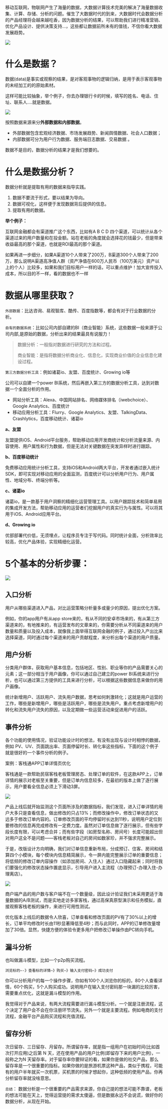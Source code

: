 移动互联网，物联网产生了海量的数据，大数据计算技术完美的解决了海量数据收集、计算、存储、分析的问题。催生了大数据时代的到来，大数据时代会数据分析的产品经理将会越来越吃香，因为数据分析的结果，可以帮助我们进行精准营销、优化产品设计、提供决策支持...，这些都让数据前所未有的值钱，不信你看大数据发展趋势。

![](https://gitee.com/liuhuihe/Ehe/raw/master/images/PART1--数据获取和步骤-20210110-135302-282914)

# 什么是数据？

数据(data)是事实或观察的结果，是对客观事物的逻辑归纳，是用于表示客观事物的未经加工的的原始素材。

这样可能比较抽象，举个例子，你去办理银行卡的时候，填写的姓名、电话、住址、联系人....就是数据。

![](https://gitee.com/liuhuihe/Ehe/raw/master/images/PART1--数据获取和步骤-20210110-135302-298553)

按照数据来源来分**外部数据和内部数据**。

- 外部数据包含宏观经济数据、市场发展趋势、新闻舆情数据、社会人口数据；
- 内部数据可分为用户行为数据、服务端日志数据、交易数据 。

数据不是目的，数据分析的结果才是我们想要的。



# 什么是数据分析？

数据分析就是提取有用的数据来指导实践。

1. 数据不要流于形式，要以结果为导向。
2. 数据可视化，这样便于发现数据背后提供的信息。
3. 提取有用的数据。

**举个例子：**

互联网金融都会有渠道推广这个东西，比如有A B C D 四个渠道，可以统计从各个渠道过来的用户数量和在投金额。站在老板的角度就会选择花的钱最少，但是带来收益最高的那个渠道，也就是ROI最高的那个渠道。

如果再进一步细分，如果A渠道10个人带来了200万，B渠道300个人带来了200万，那么说明A渠道高净值人群（资产净值在600万人民币（100万美元）资产以上的个人）比较多，如果和我们目标用户一样的话，可以重点维护！加大宣传投入成本，所以目的不一样，看的数据也不一样

 

# 数据从哪里获取？

`外部数据`：比达咨询、易观智库、酷传、百度指数等，都会有对于行业数据的分析。

`自有的数据系统`：比如公司内部自建的BI（商业智能）系统，这些数据一般来源于公司内部,是原始的数据，分析出来的结果最具有说服力！

> 数据分析：一般指对数据进行研究的方法和过程。
>
> 商业智能：是指将数据分析商业化、信息化，实现商业价值的企业信息化建设过程。

`第三方数据分析工具`：例如诸葛io、友盟、百度统计、Growing io等

公司可以自建一个power BI系统，然后再嵌入第三方的数据分析工具，达到对数据一个全面分析的作用。

- 网站分析工具：Alexa、中国网站排名、网络媒体排名（iwebchoice）、Google Analytics、百度统计
- 移动应用分析工具：Flurry、Google Analytics、友盟、TalkingData、Crashlytics，百度移动统计、诸葛io

**a、友盟**

友盟提供iOS、Android平台服务，帮助移动应用开发商统计和分析流量来源、内容使用、用户属性和行为数据，但是无法对关键数据在突发异样时进行跟踪。

**b、百度移动统计**

免费移动应用统计分析工具，支持iOS和Android两大平台，开发者通过嵌入统计SDK，即可实现对移动应用的全面监测，百度统计可以分析用户行为、用户属性、地域分布、终端分析等。

**c、诸葛io**

诸葛io，是一款基于用户洞察的精细化运营管理工具。以用户跟踪技术和简单易用的集成开发方法，帮助移动应用的运营者们挖掘用户的真实行为与属性。可以将其用于iOS、Android应用平台。

**d、Growing io**

优部部署代价低，无须埋点，让程序员专注于写代码。同时统计全面，分析效率比较高，优化产品体验，实现精细化运营。

# 5个基本的分析步骤：

![](https://gitee.com/liuhuihe/Ehe/raw/master/images/PART1--数据获取和步骤-20210110-135302-315095)

## 入口分析

用户从哪些渠道进入产品，对比运营策略分析量多或量少的原因，提出优化方案。

例如，你的app用户有从app store来的，有从不同的安卓市场来的，有从第三方渠道来的，有地推来的，有运营发布的文章来的，你需要分析从不同渠道来的用户数量和质量以及投入成本，就像我上面举得互联网金融的例子，通过投入产出比来选择渠道，同时通过每个渠道来的用户贡献程度，来分析出每个渠道的用户质量。

## 用户分析

分类用户群体，获取用户基本信息，包括地区、性别、职业等你的产品需要关心的元素；这一部分相当于用户画像，你可以通过自己建立的power BI系统来进行分析，也可以通过第三方提供的工具来进行分析，可以根据这些数据信息来做你的用户画像。

统计新增用户、活跃用户、流失用户数据，思考如何刺激转化；这就是用户运营的工作，哪些是新增用户，哪些是活跃用户，哪些是流失用户。重点考虑新增用户的转化和流失用户流失的原因，以及定期做一些运营活动来促进用户的活跃。

## 事件分析

各个功能的使用情况，验证功能设计时的想法，有没有出现与设计时相悖的数据，例如 PV、UV、页面跳出率、页面停留时长、转化率这些指标，下面的这个例子就是很好的一个事件分析的例子。

案例：客栈通APP订单详情页优化

客栈通是一款帮助民宿客栈老板管理房态、处理订单的软件，在这款APP上，订单详情的展示对老板至关重要，但是订单内信息较多，在最初的版本上做了逐行展示，用户要看全信息必须上下滑动3屏。

![](https://gitee.com/liuhuihe/Ehe/raw/master/images/PART1--数据获取和步骤-20210110-135302-251380)

产品上线后就开始监测这个页面所涉及的数据指标，我们发现，进入订单详情的用户大多只是查看信息，做出修改的只占13%；而修改操作中，修改订单状态的又远多于修改订单内容的。订单修改页面的平均停留时长达到11秒，说明用户定位到要修改的信息再完成修改有一定费力度。虽然对订单信息做了逐行展示，但有些字段长度有限，可以考虑合并；而有些字段（如房型名称、房间号）长度可能超出但对用户这全不是问题——客栈老板对自己的房间如数家珍，并不强求完整展示。

于是，改版设计方向明确，我们对订单信息重新布局，分成预订、住客、房间和结算四个小模块，每个模块内信息精简展示，令一屏内能完整展示订单的重要信息；将低频的修改订单内容操作（如添加房间、入住人）通过入口隐藏起来；同时将我们要强化的修改状态操作置底显示，引导用户进入主流程（办理预订-办理入住-办理离店）。

![](https://gitee.com/liuhuihe/Ehe/raw/master/images/PART1--数据获取和步骤-20210110-135302-267372)

商户端产品的用户数与客户端不在一个数量级，因此设计验证我们未采用更适于海量数据的A/B测试，而是实地走访多家客栈，通过高保真原型演示和任务模拟，直接观察客栈老板的操作，来进行可用性测试。

优化版本上线后的数据令人欣喜，订单查看和修改页面的PV有了30%以上的增长，订单平均修改时长由11秒显著降低至4秒；而与此同时，APP的订单修改量增加了30倍。显然，快捷方便的体验令更多用户把修改订单操作由PC转向手机。

## 漏斗分析

也叫做漏斗模型，比如一个p2p购买流程。

`浏览标的—-》查看标的详情—》购买—》输入支付密码—》成功支付`

你可以分析用户的每一个操作步骤，你如有100个人浏览你的标的，80个人查看详情，60个购买，5个人购买成功。说明用户在输入支付密码那一块漏的比较厉害，需要重点优化，这就是漏斗模型的作用。

我觉得对于产品来说，有两大流程需要进行漏斗模型分析。一个就是注册流程，这个决定了用户会不会在你注册环节流失。另外一个就是主要流程。例如电商的支付流程，金融平台产品购买流程和充值流程。

## 留存分析

次日留存、三日留存、月留存。所谓留存率，就是指一组用户在初始时间(比如首次打开应用)之后第 N 天，还在使用产品的用户比例(即留存下来的用户比例)，一般称之为N 天留存率。对于留存率你要辩证的看，如果你是做的社交产品，那么留存率是一个很重要的指标。如果你做的是旅游机票这种产品，类似于携程，可能有的用户半年就买一次机票，买机票的时候才想起你，这种低频的使用产品，你再分析留存率就没啥意思。



`总结`：
数据分析是一个很重要的产品需求来源，你自己提的想法可能不靠谱，老板的想法可能在天上，觉得运营提的需求太傻逼，但是数据永远不会说谎，做好你的数据分析，从现在开始。

